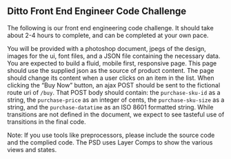  Ditto Front End Engineer Code Challenge
---------------------------------------

The following is our front end engineering code challenge. It should take about
2-4 hours to complete, and can be completed at your own pace.

You will be provided with a photoshop document, jpegs of the design, images for
the ui, font files, and a JSON file containing the necessary data. You are
expected to build a fluid, mobile first, responsive page. This page should use
the supplied json as the source of product content. The page should change its
content when a user clicks on an item in the list. When clicking the “Buy Now”
button, an ajax POST should be sent to the fictional route uri of `/buy`. That
POST body should contain: the `purchase-sku-id` as a string, the
`purchase-price` as an integer of cents, the `purchase-sku-size` as a string,
and the `purchase-datatime` as an ISO 8601 formatted string. While transitions
are not defined in the document, we expect to see tasteful use of transitions
in the final code.

Note: If you use tools like preprocessors, please include the source code and
the complied code. The PSD uses Layer Comps to show the various views
and states.
